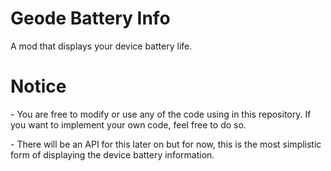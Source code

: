 # Geode Battery Info
A mod that displays your device battery life.

# Notice
<cy>- You are free to modify or use any of the code using in this repository. If you want to implement your own code, feel free to do so.</cy>

<cy>- There will be an API for this later on but for now, this is the most simplistic form of displaying the device battery information.</cy>